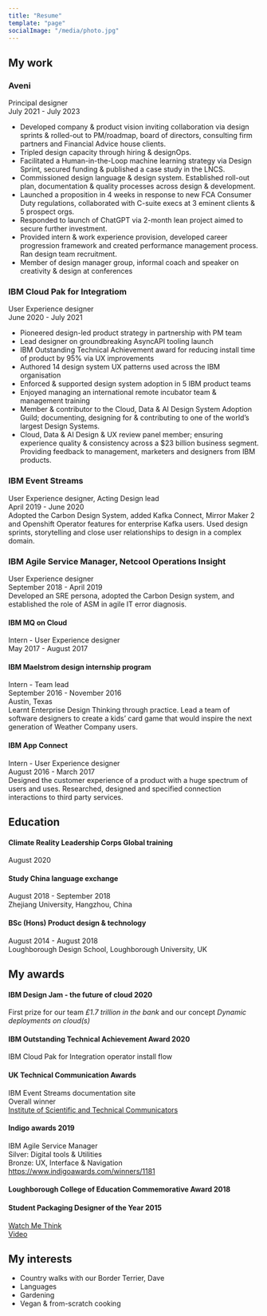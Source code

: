 ```yaml
---
title: "Resume"
template: "page"
socialImage: "/media/photo.jpg"
---
```


## My work

### Aveni
Principal designer  
July 2021 - July 2023  
* Developed company & product vision inviting collaboration via design sprints & rolled-out to PM/roadmap, board of directors, consulting firm partners and Financial Advice house clients.
* Tripled design capacity through hiring & designOps.
* Facilitated a Human-in-the-Loop machine learning strategy via Design Sprint, secured funding & published a case study in the LNCS.
* Commissioned design language & design system. Established roll-out plan, documentation & quality processes across design & development.
* Launched a proposition in 4 weeks in response to new FCA Consumer Duty regulations, collaborated with C-suite execs at 3 eminent clients & 5 prospect orgs.
* Responded to launch of ChatGPT via 2-month lean project aimed to secure further investment.
* Provided intern & work experience provision, developed career progression framework and created performance management process. Ran design team recruitment.
* Member of design manager group, informal coach and speaker on creativity & design at conferences

### IBM Cloud Pak for Integratiom
User Experience designer  
June 2020 - July 2021  
* Pioneered design-led product strategy in partnership with PM team
* Lead designer on groundbreaking AsyncAPI tooling launch
* IBM Outstanding Technical Achievement award for reducing install time of product by 95% via UX improvements
* Authored 14 design system UX patterns used across the IBM organisation
* Enforced & supported design system adoption in 5 IBM product teams
* Enjoyed managing an international remote incubator team & management training
* Member & contributor to the Cloud, Data & AI Design System Adoption Guild; documenting, designing for & contributing to one of the world’s largest Design Systems.
* Cloud, Data & AI Design & UX review panel member; ensuring experience quality & consistency across a $23 billion business segment. Providing feedback to management, marketers and designers from IBM products.  

### IBM Event Streams
User Experience designer, Acting Design lead  
April 2019 - June 2020  
Adopted the Carbon Design System, added Kafka Connect, Mirror Maker 2 and Openshift Operator features for enterprise Kafka users. Used design sprints, storytelling and close user relationships to design in a complex domain.

### IBM Agile Service Manager, Netcool Operations Insight  
User Experience designer  
September 2018 - April 2019  
Developed an SRE persona, adopted the Carbon Design system, and established the role of ASM in agile IT error diagnosis.

#### IBM MQ on Cloud  
Intern - User Experience designer  
May 2017 - August 2017  

#### IBM Maelstrom design internship program
Intern - Team lead  
September 2016 - November 2016  
Austin, Texas  
Learnt Enterprise Design Thinking through practice. Lead a team of software designers to create a kids’ card game that would inspire the next generation of Weather Company users.

#### IBM App Connect
Intern - User Experience designer  
August 2016 - March 2017   
Designed the customer experience of a product with a huge spectrum of users and uses. Researched, designed and specified connection interactions to third party services. 

## Education

#### Climate Reality Leadership Corps Global training
August 2020

#### Study China language exchange
August 2018 - September 2018  
Zhejiang University, Hangzhou, China  

#### BSc (Hons) Product design & technology
August 2014 - August 2018  
Loughborough Design School, Loughborough University, UK  

## My awards 

#### IBM Design Jam - the future of cloud 2020
First prize for our team *£1.7 trillion in the bank* and our concept *Dynamic deployments on cloud(s)*   

#### IBM Outstanding Technical Achievement Award 2020
IBM Cloud Pak for Integration operator install flow

#### UK Technical Communication Awards
IBM Event Streams documentation site  
Overall winner  
[Institute of Scientific and Technical Communicators](https://uktcawards.com/winners-2019/)  

#### Indigo awards 2019
IBM Agile Service Manager  
Silver: Digital tools & Utilities  
Bronze: UX, Interface & Navigation  
https://www.indigoawards.com/winners/1181  

#### Loughborough College of Education Commemorative Award 2018

#### Student Packaging Designer of the Year 2015
[Watch Me Think](https://watchmethink.com/)  
[Video](https://vimeopro.com/wmt/spdy-student-packaging-design-competition/video/134704271)  

## My interests
- Country walks with our Border Terrier, Dave
- Languages
- Gardening
- Vegan & from-scratch cooking